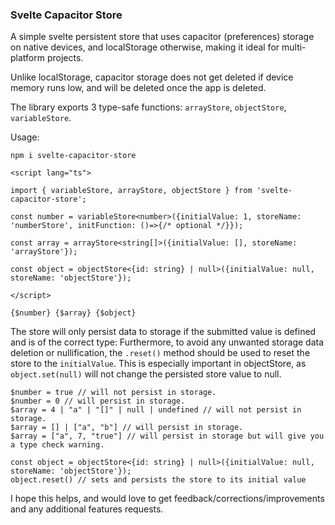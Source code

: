 ### Svelte Capacitor Store
A simple svelte persistent store that uses capacitor (preferences) storage on native devices, and localStorage otherwise, making it ideal for multi-platform projects.

Unlike localStorage, capacitor storage does not get deleted if device memory runs low, and will be deleted once the app is deleted.

The library exports 3 type-safe functions: `arrayStore`, `objectStore`, `variableStore`.

Usage:
```
npm i svelte-capacitor-store
```
```
<script lang="ts">

import { variableStore, arrayStore, objectStore } from 'svelte-capacitor-store';

const number = variableStore<number>({initialValue: 1, storeName: 'numberStore', initFunction: ()=>{/* optional */}});

const array = arrayStore<string[]>({initialValue: [], storeName: 'arrayStore'});

const object = objectStore<{id: string} | null>({initialValue: null, storeName: 'objectStore'});

</script>

{$number} {$array} {$object}
```
The store will only persist data to storage if the submitted value is defined and is of the correct type:
Furthermore, to avoid any unwanted storage data deletion or nullification, the `.reset()` method should be used to reset the store to the `initialValue`. This is especially important in objectStore, as `object.set(null)` will not change the persisted store value to null.

```
$number = true // will not persist in storage.
$number = 0 // will persist in storage.
$array = 4 | "a" | "[]" | null | undefined // will not persist in storage.
$array = [] | ["a", "b"] // will persist in storage.
$array = ["a", 7, "true"] // will persist in storage but will give you a type check warning.

const object = objectStore<{id: string} | null>({initialValue: null, storeName: 'objectStore'});
object.reset() // sets and persists the store to its initial value
```

I hope this helps, and would love to get feedback/corrections/improvements and any additional features requests.